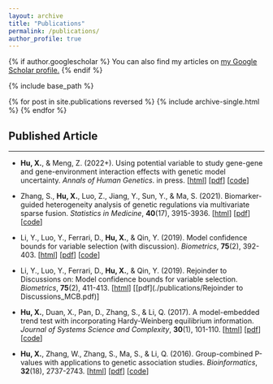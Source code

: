 ```yaml
---
layout: archive
title: "Publications"
permalink: /publications/
author_profile: true
---
```


{% if author.googlescholar %}
  You can also find my articles on <u><a href="{{author.googlescholar}}">my Google Scholar profile</a>.</u>
{% endif %}

{% include base_path %}

{% for post in site.publications reversed %}
  {% include archive-single.html %}
{% endfor %}



## Published Article
- - -

* **Hu, X.**, & Meng, Z. (2022+). Using potential variable to study gene-gene and gene-environment interaction effects with genetic model uncertainty. *Annals of Human Genetics*. in press. [[html](https://onlinelibrary.wiley.com/doi/abs/10.1111/ahg.12470)] [[pdf](./publications/MEST_AHG.pdf)] [[code](https://github.com/XnhuUcas/MEST)]

* Zhang, S., **Hu, X.**, Luo, Z., Jiang, Y., Sun, Y., & Ma, S. (2021). Biomarker-guided heterogeneity analysis of genetic regulations via multivariate sparse fusion. *Statistics in Medicine*, **40**(17), 3915-3936. [[html](https://onlinelibrary.wiley.com/doi/10.1002/sim.9006)] [[pdf](./publications/MSF_SIM.pdf)] [[code](https://github.com/XnhuUcas/MSF)]

* Li, Y., Luo, Y., Ferrari, D., **Hu, X.**, & Qin, Y. (2019). Model confidence bounds for variable selection (with discussion). *Biometrics*, **75**(2), 392-403. [[html](https://onlinelibrary.wiley.com/doi/abs/10.1111/biom.13024)] [[pdf](./publications/MCB_Biometrics.pdf)] [[code](https://github.com/XnhuUcas/mcb)]

* Li, Y., Luo, Y., Ferrari, D., **Hu, X.**, & Qin, Y. (2019). Rejoinder to Discussions on: Model confidence bounds for variable selection. *Biometrics*, **75**(2), 411-413. [[html](https://onlinelibrary.wiley.com/doi/10.1111/biom.13020)] [[pdf](./publications/Rejoinder to Discussions_MCB.pdf)]

* **Hu, X.**, Duan, X., Pan, D., Zhang, S., & Li, Q. (2017). A model-embedded trend test with incorporating Hardy-Weinberg equilibrium information. *Journal of Systems Science and Complexity*, **30**(1), 101-110. [[html](https://link.springer.com/article/10.1007/s11424-017-6187-4)] [[pdf](./publications/MET_JSSC.pdf)] [[code](https://github.com/XnhuUcas/MET)]

* **Hu, X.**, Zhang, W., Zhang, S., Ma, S., & Li, Q. (2016). Group-combined P-values with applications to genetic association studies. *Bioinformatics*, **32**(18), 2737-2743. [[html](https://doi.org/10.1093/bioinformatics/btw314)] [[pdf](./publications/GCP_Bioinfo.pdf)] [[code](https://github.com/XnhuUcas/GCP)]

<!-- <sup>*</sup> Equal authorship statement -->
